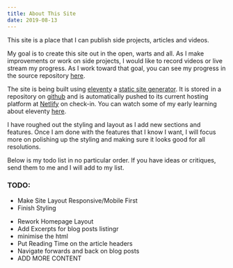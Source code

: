 ```yaml
---
title: About This Site
date: 2019-08-13
---
```


 This site is a place that I can publish side projects, articles and videos.

 My goal is to create this site out in the open, warts and all. As I make improvements or work on side projects, I would like to record videos or live stream my progress. As I work toward that goal, you can see my progress in the source repository [here](https://github.com/andyfry/andrewdalefry.com).

 The site is being built using [eleventy](https://www.11ty.dev/) a [static site generator](https://www.staticgen.com/). It is stored in a repository on [github](https://github.com/andyfry/andrewdalefry.com) and is automatically pushed to its current hosting platform at [Netlify](https://www.netlify.com) on check-in. You can watch some of my early learning about eleventy [here](/videos/eleventy/).

I have roughed out the styling and layout as I add new sections and features. Once I am done with the features that I know I want, I will focus more on polishing up the styling and making sure it looks good for all resolutions.
    
Below is my todo list in no particular order. If you have ideas or critiques, send them to me and I will add to my list.
### TODO:
* Make Site Layout Responsive/Mobile First
* Finish Styling
- Rework Homepage Layout
- Add Excerpts for blog posts listingr
- minimise the html
- Put Reading Time on the article headers
- Navigate forwards and back on blog posts 
- ADD MORE CONTENT